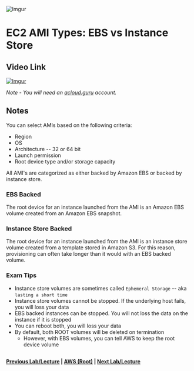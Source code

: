 ![Imgur](https://i.imgur.com/9awJmtb.png)


EC2 AMI Types: EBS vs Instance Store
======

## Video Link

[![Imgur](https://i.imgur.com/euQwwz0.png)](https://acloud.guru/course/aws-certified-solutions-architect-associate/learn/ec2/ebs-vs-is/watch)

*Note - You will need an [acloud.guru](acloud.guru) account.*


## Notes

You can select AMIs based on the following criteria:
  * Region
  * OS
  * Architecture -- 32 or 64 bit
  * Launch permission
  * Root device type and/or storage capacity

All AMI's are categorized as either backed by Amazon EBS or backed by instance store.


### EBS Backed

The root device for an instance launched from the AMI is an Amazon EBS volume created from an Amazon EBS snapshot.


### Instance Store Backed

The root device for an instance launched from the AMI is an instance store volume created from a template stored in
Amazon S3. For this reason, provisioning can often take longer than it would with an EBS backed volume.


### Exam Tips

* Instance store volumes are sometimes called `Ephemeral Storage` -- aka `lasting a short time`  
* Instance store volumes cannot be stopped.  If the underlying host fails, you will loss your data
* EBS backed instances can be stopped. You will not loss the data on the instance if it is stopped
* You can reboot both, you will loss your data
* By default, both ROOT volumes will be deleted on termination
  * However, with EBS volumes, you can tell AWS to keep the root device volume
  

## 

**[Previous Lab/Lecture](ec2-encrypted-root-lab.md) | [AWS (Root)](../readme.adoc) | [Next Lab/Lecture](ec2-elastic-load-balancer-theory.md)** 
 
